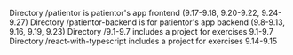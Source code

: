 Directory /patientor is patientor's app frontend (9.17-9.18, 9.20-9.22, 9.24-9.27)
Directory /patientor-backend is for patientor's app backend (9.8-9.13, 9.16, 9.19, 9.23)
Directory /9.1-9.7 includes a project for exercises 9.1-9.7
Directory /react-with-typescript includes a project for exercises 9.14-9.15

